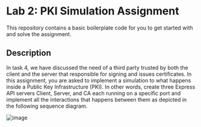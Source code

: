 # Lab 2: PKI Simulation Assignment

This repository contains a basic boilerplate code for you to get started with and solve the assignment. 

## Description

In task 4, we have discussed the need of a third party trusted by both the client and the server that responsible for signing and issues certificates. In this assignment, you are asked to implement a simulation to what happens inside a Public Key Infrastructure (PKI). In other words, create three Express API servers Client, Server, and CA each running on a specific port and implement all the interactions that happens between them as depicted in the following sequence diagram.

![image](https://github.com/houcine1amraoui/lab2-pki-simulation-starter-code/assets/6975876/d707fa0e-ef1a-4258-917a-dae62f898ded)

